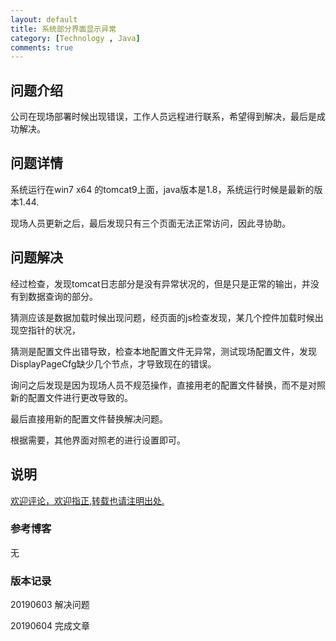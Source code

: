 ```yaml
---
layout: default
title: 系统部分界面显示异常
category: [Technology , Java]
comments: true
---
```


## 问题介绍
公司在现场部署时候出现错误，工作人员远程进行联系，希望得到解决，最后是成功解决。







## 问题详情 
系统运行在win7 x64 的tomcat9上面，java版本是1.8，系统运行时候是最新的版本1.44.

现场人员更新之后，最后发现只有三个页面无法正常访问，因此寻协助。


## 问题解决
经过检查，发现tomcat日志部分是没有异常状况的，但是只是正常的输出，并没有到数据查询的部分。

猜测应该是数据加载时候出现问题，经页面的js检查发现，某几个控件加载时候出现空指针的状况，

猜测是配置文件出错导致，检查本地配置文件无异常，测试现场配置文件，发现DisplayPageCfg缺少几个节点，才导致现在的错误。

询问之后发现是因为现场人员不规范操作，直接用老的配置文件替换，而不是对照新的配置文件进行更改导致的。

最后直接用新的配置文件替换解决问题。

根据需要，其他界面对照老的进行设置即可。

## 说明

[欢迎评论，欢迎指正,转载也请注明出处.](https://wangkun19930608.github.io/Technology/bug/2019/06/04/company-some-pages-error/)

### 参考博客

无

### 版本记录
20190603 解决问题

20190604 完成文章
